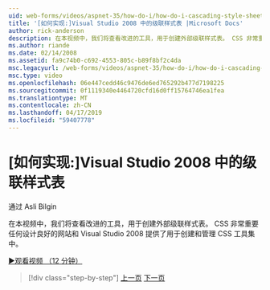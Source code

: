 ```yaml
---
uid: web-forms/videos/aspnet-35/how-do-i/how-do-i-cascading-style-sheets-in-visual-studio-2008
title: '[如何实现:]Visual Studio 2008 中的级联样式表 |Microsoft Docs'
author: rick-anderson
description: 在本视频中，我们将查看改进的工具，用于创建外部级联样式表。 CSS 非常重要的任何设计良好的网站和 Visual Studio 2...
ms.author: riande
ms.date: 02/14/2008
ms.assetid: fa9c74b0-c692-4553-805c-b89f8bf2c4da
msc.legacyurl: /web-forms/videos/aspnet-35/how-do-i/how-do-i-cascading-style-sheets-in-visual-studio-2008
msc.type: video
ms.openlocfilehash: 06e447cedd46c9476de6ed765292b477d7198225
ms.sourcegitcommit: 0f1119340e4464720cfd16d0ff15764746ea1fea
ms.translationtype: MT
ms.contentlocale: zh-CN
ms.lasthandoff: 04/17/2019
ms.locfileid: "59407778"
---
```

# <a name="how-do-i-cascading-style-sheets-in-visual-studio-2008"></a>[如何实现:]Visual Studio 2008 中的级联样式表

通过 Asli Bilgin

在本视频中，我们将查看改进的工具，用于创建外部级联样式表。 CSS 非常重要任何设计良好的网站和 Visual Studio 2008 提供了用于创建和管理 CSS 工具集中。

[&#9654;观看视频 （12 分钟）](https://channel9.msdn.com/Blogs/ASP-NET-Site-Videos/how-do-i-cascading-style-sheets-in-visual-studio-2008)

> [!div class="step-by-step"]
> [上一页](how-do-i-create-nested-master-page-in-visual-studio-2008.md)
> [下一页](how-do-i-working-with-visual-studio-2008-net-framework.md)
